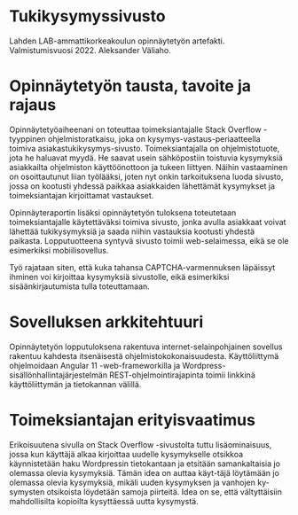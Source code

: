 # Tukikysymyssivusto

Lahden LAB-ammattikorkeakoulun opinnäytetyön artefakti. Valmistumisvuosi 2022. Aleksander Väliaho.

# Opinnäytetyön tausta, tavoite ja rajaus

Opinnäytetyöaiheenani on toteuttaa toimeksiantajalle Stack Overflow -tyyppinen ohjelmistoratkaisu, joka on kysymys-vastaus-periaatteella toimiva asiakastukikysymys-sivusto. Toimeksiantajalla on ohjelmistotuote, jota he haluavat myydä. He saavat usein sähköpostiin toistuvia kysymyksiä asiakkailta ohjelmiston käyttöönottoon ja tukeen liittyen. Näihin vastaaminen on osoittautunut liian työlääksi, joten nyt onkin tarkoituksena luoda sivusto, jossa on kootusti yhdessä paikkaa asiakkaiden lähettämät kysymykset ja toimeksiantajan kirjoittamat vastaukset.

Opinnäyteraportin lisäksi opinnäytetyön tuloksena toteutetaan toimeksiantajalle käytettäväksi toimiva sivusto, jonka avulla asiakkaat voivat lähettää tukikysymyksiä ja saada niihin vastauksia kootusti yhdestä paikasta. Lopputuotteena syntyvä sivusto toimii web-selaimessa, eikä se ole esimerkiksi mobiilisovellus. 

Työ rajataan siten, että kuka tahansa CAPTCHA-varmennuksen läpäissyt ihminen voi kirjoittaa kysymyksiä sivustolle, eikä esimerkiksi sisäänkirjautumista tulla toteuttamaan.

# Sovelluksen arkkitehtuuri

Opinnäytetyön lopputuloksena rakentuva internet-selainpohjainen sovellus rakentuu kahdesta itsenäisestä ohjelmistokokonaisuudesta. Käyttöliittymä ohjelmoidaan Angular 11 -web-frameworkilla ja Wordpress-sisällönhallintajärjestelmän REST-ohjelmointirajapinta toimii linkkinä käyttöliittymän ja tietokannan välillä. 

# Toimeksiantajan erityisvaatimus

Erikoisuutena sivulla on Stack Overflow -sivustolta tuttu lisäominaisuus, jossa kun käyttäjä alkaa kirjoittaa uudelle kysymykselle otsikkoa käynnistetään haku Wordpressin tietokantaan ja etsitään samankaltaisia jo olemassa olevia kysymyksiä. Tämän idea on auttaa käyt-täjä löytämään jo olemassa olevia kysymyksiä, mikäli uuden kysymyksen ja vanhojen ky-symysten otsikoista löydetään samoja piirteitä. Idea on se, että vältyttäisiin mahdollisilta kopioilta kysyttäessä uutta kysymystä. 
